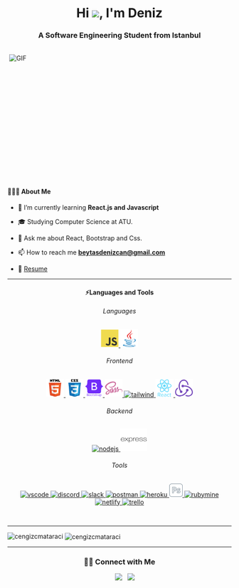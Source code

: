 <h1 align="center">Hi <img src="https://media.giphy.com/media/hvRJCLFzcasrR4ia7z/giphy.gif" width="35px">, I'm Deniz <br><h3 align="center">A Software Engineering Student from Istanbul</h3> </h1>

<br>
 <img align="right" alt="GIF" src="https://github.com/abhisheknaiidu/abhisheknaiidu/blob/master/code.gif?raw=true" width="500" height="300" />

<h4 >👨🏻‍💻 About Me</h4>

- 🌱 I’m currently learning **React.js and Javascript**

- 🎓 Studying Computer Science at ATU.

- 💬 Ask me about React, Bootstrap and Css.

- 📫 How to reach me **beytasdenizcan@gmail.com**

- 📝 [Resume](https://drive.google.com/file/d/143RYhq5gkjuMCeJZmwdHIAW_WiQ3FbXk/view?usp=sharing)


<!-- - ![](https://visitor-badge.glitch.me/badge?page_id=denizcanbeytas.denizcanbeytas) -->

<hr>

<div align="center">
<h4 align="">⚡Languages and Tools</h4>

<h6>Languages</h6>
<p align="">
 <a href="https://developer.mozilla.org/en-US/docs/Web/JavaScript" target="_blank"> <img src="https://raw.githubusercontent.com/devicons/devicon/master/icons/javascript/javascript-original.svg" alt="javascript" width="40" height="40"/> </a><a href="https://www.java.com" target="_blank"> <img src="https://raw.githubusercontent.com/devicons/devicon/master/icons/java/java-original.svg" alt="java" width="40" height="40"/> </a>
 
</p>
<h6>Frontend</h6>
<p align="">
<a href="https://www.w3.org/html/" target="_blank"> <img src="https://raw.githubusercontent.com/devicons/devicon/master/icons/html5/html5-original-wordmark.svg" alt="html5" width="40" height="40"/> </a>
<a href="https://www.w3schools.com/css/" target="_blank"> <img src="https://raw.githubusercontent.com/devicons/devicon/master/icons/css3/css3-original-wordmark.svg" alt="css3" width="40" height="40"/> </a>
<a href="https://getbootstrap.com" target="_blank"> <img src="https://raw.githubusercontent.com/devicons/devicon/master/icons/bootstrap/bootstrap-plain-wordmark.svg" alt="bootstrap" width="40" height="40"/> </a>
<a href="https://sass-lang.com" target="_blank"> <img src="https://raw.githubusercontent.com/devicons/devicon/master/icons/sass/sass-original.svg" alt="sass" width="40" height="40"/> </a> 
<a href="https://tailwindcss.com/" target="_blank"> <img src="https://www.vectorlogo.zone/logos/tailwindcss/tailwindcss-icon.svg" alt="tailwind" width="40" height="40"/> </a>
<a href="https://reactjs.org/" target="_blank"> <img src="https://raw.githubusercontent.com/devicons/devicon/master/icons/react/react-original-wordmark.svg" alt="react" width="40" height="40"/> </a> <a href="https://redux.js.org" target="_blank"> <img src="https://raw.githubusercontent.com/devicons/devicon/master/icons/redux/redux-original.svg" alt="redux" width="40" height="40"/> </a>
</p>
<h6>Backend</h6>
<p align="">
<a href="https://nodejs.org" target="_blank"> <img src="https://www.flaticon.com/svg/vstatic/svg/919/919825.svg?token=exp=1618090571~hmac=db879542064b95127e56172769a29ad3" alt="nodejs" width="40" height="40"/> </a>
<a href="https://expressjs.com" target="_blank"> <img src="https://raw.githubusercontent.com/devicons/devicon/master/icons/express/express-original-wordmark.svg" alt="express" width="60" height="50"/> </a>
</p>
<h6>Tools</h6>
<p align="">
<a href="https://code.visualstudio.com/" target="_blank"> <img src="https://upload.wikimedia.org/wikipedia/commons/thumb/9/9a/Visual_Studio_Code_1.35_icon.svg/1024px-Visual_Studio_Code_1.35_icon.svg.png" alt="vscode" width="30" height="30"/> </a>
<a href="https://discord.com/" target="_blank"> <img src="https://cdn4.iconfinder.com/data/icons/logos-and-brands/512/91_Discord_logo_logos-512.png" alt="discord" width="30" height="30"/> </a> 
<a href="https://slack.com/intl/en-tr/" target="_blank"> <img src="https://cdn.brandfolder.io/5H442O3W/as/pl546j-7le8zk-4nzzs1/Slack_Mark_Web.png" alt="slack" width="37" height="37"/> </a>
<a href="https://postman.com" target="_blank"> <img src="https://www.vectorlogo.zone/logos/getpostman/getpostman-icon.svg" alt="postman" width="30" height="30"/> </a> 
<a href="https://heroku.com" target="_blank"> <img src="https://www.vectorlogo.zone/logos/heroku/heroku-icon.svg" alt="heroku" width="30" height="30"/> </a> 
<a href="https://www.photoshop.com/en" target="_blank"> <img src="https://raw.githubusercontent.com/devicons/devicon/master/icons/photoshop/photoshop-line.svg" alt="photoshop" width="30" height="30"/> </a> 
<a href="https://www.jetbrains.com/ruby/" target="_blank"> <img src="https://resources.jetbrains.com/storage/products/rubymine/img/meta/rubymine_logo_300x300.png" alt="rubymine" width="30" height="30"/> </a> 
<a href="https://www.netlify.com/" target="_blank"> <img src="https://www.netlify.com/img/press/logos/logomark.png" alt="netlify" width="30" height="30"/> </a> 
<a href="https://trello.com/en" target="_blank"> <img src="https://cdn.iconscout.com/icon/free/png-512/trello-6-569395.png" alt="trello" width="30" height="30"/> </a>
</p>
</div>
<br>
<hr>

<p><img align="left" src="https://github-readme-stats.vercel.app/api/top-langs?username=denizcanbeytas&show_icons=true&theme=radical&locale=en&layout=compact" alt="cengizcmataraci" /></p>

<p>&nbsp;<img align="center" src="https://github-readme-stats.vercel.app/api?username=denizcanbeytas&show_icons=true&theme=dark&locale=en" alt="cengizcmataraci" width="50%" /></p>

<hr>

<h3 align= "center"> 🤝🏻 Connect with Me </h3>

<p align="center">
&nbsp;  
&nbsp; 
&nbsp; <a href="https://www.linkedin.com/in/deniz-can-beyta%C5%9F-082560194/"><img src="https://www.flaticon.com/svg/vstatic/svg/179/179330.svg?token=exp=1618083377~hmac=425be7b2cf62115427a776692a369cb0" width="50" /></a>
&nbsp; <a href="mailto:cagridemirtash@gmail.com" target="_blank" rel="noopener noreferrer"><img src="https://www.flaticon.com/svg/vstatic/svg/888/888853.svg?token=exp=1618083283~hmac=e370375813050b2a19fcc3feaed66579"  width="50" /></a>
</p>

